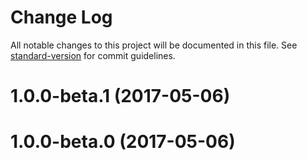 # Change Log

All notable changes to this project will be documented in this file. See [standard-version](https://github.com/conventional-changelog/standard-version) for commit guidelines.

<a name="1.0.0-beta.1"></a>
# 1.0.0-beta.1 (2017-05-06)



<a name="1.0.0-beta.0"></a>
# 1.0.0-beta.0 (2017-05-06)
